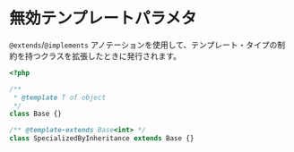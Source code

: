 # 無効テンプレートパラメタ

`@extends`/`@implements` アノテーションを使用して、テンプレート・タイプの制約を持つクラスを拡張したときに発行されます。

```php
<?php

/**
 * @template T of object
 */
class Base {}

/** @template-extends Base<int> */
class SpecializedByInheritance extends Base {}
```
